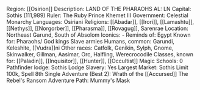 Region: [[Osirion]]
Description: LAND OF THE 
PHARAOHS
AL: LN
Capital: Sothis 
(111,989)
Ruler: The Ruby Prince Khemet III
Government: Celestial Monarchy
Languages: Osiriani
Religions: [[Abadar]], [[Irori]], [[Lamashtu]], [[Nethys]], [[Norgorber]], 
[[Pharasma]], [[Rovagug]], Sarenrae
Location: Northeast Garund, 
South of Absolom
Iconics: -
Reminds of: Egypt
Known for: Pharaohs/ God kings
Slave armies
Humans, common: Garundi, Keleshite, [[Vudra]]ni
Other races: Catfolk, Genikin, Sylph, Gnome, Skinwalker, 
Gillman, Aasimar, Orc, Halfling, Werecrocodile
Classes, known for: [[Paladin]], [[Inquisitor]], [[Hunter]], [[Occultist]]
Magic Schools: 0
Pathfinder lodge: Sothis Lodge
Slavery: Yes
Largest Market: Sothis
Limit 100k, Spell 8th
Single Adventure (Best 2): Wrath of the [[Accursed]] 
The Rebel's Ransom
Adventure Path: Mummy's Mask
